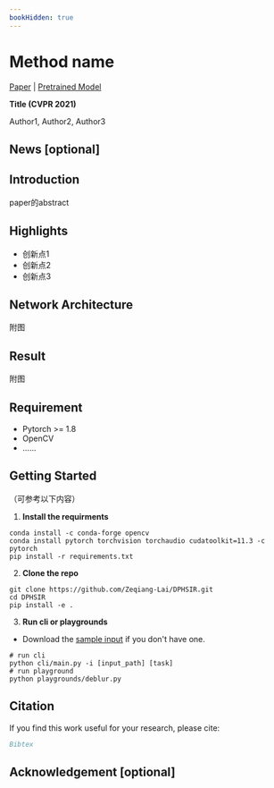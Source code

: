 ```yaml
---
bookHidden: true
---
```


# Method name

[Paper](link) | [Pretrained Model](link)

**Title (CVPR 2021)**

Author1, Author2, Author3

## News [optional]

## Introduction

paper的abstract

## Highlights

+ 创新点1
+ 创新点2
+ 创新点3

## Network Architecture

附图

## Result

附图

## Requirement

- Pytorch >= 1.8
- OpenCV
- ......

## Getting Started

（可参考以下内容）

1.  **Install the requirments**

```shell
conda install -c conda-forge opencv
conda install pytorch torchvision torchaudio cudatoolkit=11.3 -c pytorch
pip install -r requirements.txt
```

2. **Clone the repo**

```shell
git clone https://github.com/Zeqiang-Lai/DPHSIR.git
cd DPHSIR
pip install -e .
```

3. **Run cli or playgrounds**

- Download the [sample input](https://1drv.ms/u/s!AomvdxwcLmYImEc-Yfj2B2FBGEb0?e=vShXe9) if you don't have one.

```shell
# run cli
python cli/main.py -i [input_path] [task]
# run playground
python playgrounds/deblur.py
```

## Citation

If you find this work useful for your research, please cite:

```bibtex
Bibtex
```

## Acknowledgement [optional]
